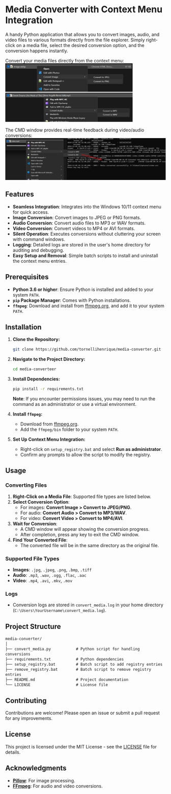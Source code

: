 # **Media Converter with Context Menu Integration**

A handy Python application that allows you to convert images, audio, and video files to various formats directly from the file explorer. Simply right-click on a media file, select the desired conversion option, and the conversion happens instantly.

Convert your media files directly from the context menu:
<img src="images/context_menu_image.png" width="400">
<img src="images/context_menu_audio.png" width="400">

The CMD window provides real-time feedback during video/audio conversions:
<img src="images/context_menu_video.png" width="600">

## **Features**

- **Seamless Integration**: Integrates into the Windows 10/11 context menu for quick access.
- **Image Conversion**: Convert images to JPEG or PNG formats.
- **Audio Conversion**: Convert audio files to MP3 or WAV formats.
- **Video Conversion**: Convert videos to MP4 or AVI formats.
- **Silent Operation**: Executes conversions without cluttering your screen with command windows.
- **Logging**: Detailed logs are stored in the user's home directory for auditing and debugging.
- **Easy Setup and Removal**: Simple batch scripts to install and uninstall the context menu entries.

## **Prerequisites**

- **Python 3.6 or higher**: Ensure Python is installed and added to your system `PATH`.
- **`pip` Package Manager**: Comes with Python installations.
- **`ffmpeg`**: Download and install from [ffmpeg.org](https://ffmpeg.org/), and add it to your system `PATH`.

## **Installation**

1. **Clone the Repository:**

   ```bash
   git clone https://github.com/tornellihenrique/media-converter.git
   ```

2. **Navigate to the Project Directory:**

   ```bash
   cd media-converteer
   ```

3. **Install Dependencies:**

   ```bash
   pip install -r requirements.txt
   ```

   **Note**: If you encounter permissions issues, you may need to run the command as an administrator or use a virtual environment.

4. **Install `ffmpeg`:**

   - Download from [ffmpeg.org](https://ffmpeg.org/download.html).
   - Add the `ffmpeg/bin` folder to your system `PATH`.

5. **Set Up Context Menu Integration:**

   - Right-click on `setup_registry.bat` and select **Run as administrator**.
   - Confirm any prompts to allow the script to modify the registry.

## **Usage**

### **Converting Files**

1. **Right-Click on a Media File**: Supported file types are listed below.
2. **Select Conversion Option**:
   - For images: **Convert Image > Convert to JPEG/PNG**.
   - For audio: **Convert Audio > Convert to MP3/WAV**.
   - For video: **Convert Video > Convert to MP4/AVI**.
3. **Wait for Conversion**:
   - A CMD window will appear showing the conversion progress.
   - After completion, press any key to exit the CMD window.
4. **Find Your Converted File**:
   - The converted file will be in the same directory as the original file.

### **Supported File Types**

- **Images**: `.jpg`, `.jpeg`, `.png`, `.bmp`, `.tiff`
- **Audio**: `.mp3`, `.wav`, `.ogg`, `.flac`, `.aac`
- **Video**: `.mp4`, `.avi`, `.mkv`, `.mov`

### **Logs**

- Conversion logs are stored in `convert_media.log` in your home directory (`C:\Users\YourUsername\convert_media.log`).

## **Project Structure**

```
media-converter/
│
├── convert_media.py           # Python script for handling conversions
├── requirements.txt           # Python dependencies
├── setup_registry.bat         # Batch script to add registry entries
├── remove_registry.bat        # Batch script to remove registry entries
├── README.md                  # Project documentation
└── LICENSE                    # License file
```

## **Contributing**

Contributions are welcome! Please open an issue or submit a pull request for any improvements.

## **License**

This project is licensed under the MIT License - see the [LICENSE](LICENSE) file for details.

## **Acknowledgments**

- **[Pillow](https://python-pillow.org/)**: For image processing.
- **[FFmpeg](https://ffmpeg.org/)**: For audio and video conversions.